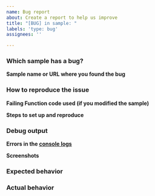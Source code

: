 ```yaml
---
name: Bug report
about: Create a report to help us improve
title: "[BUG] in sample: "
labels: 'type: bug'
assignees: ''

---
```


### Which sample has a bug?

**Sample name or URL where you found the bug**

### How to reproduce the issue

**Failing Function code used (if you modified the sample)**

**Steps to set up and reproduce**

<!-- Help us diagnose the issue. Please provide detailed instructions to run your minimal repro or to recreate the environment -->

### Debug output

<!-- Provide any error messages or screenshots of unexpected behavior -->

**Errors in the [console logs](https://console.firebase.google.com/project/_/functions/logs?search=&severity=DEBUG)**

**Screenshots**

### Expected behavior

<!-- What is the expected behavior? -->

### Actual behavior

<!-- What is the actual behavior? -->

